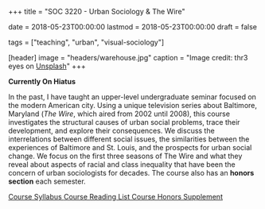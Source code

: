 +++
title = "SOC 3220 - Urban Sociology & The Wire"

date = 2018-05-23T00:00:00
lastmod = 2018-05-23T00:00:00
draft = false

tags = ["teaching", "urban", "visual-sociology"]

[header]
image = "headers/warehouse.jpg"
caption = "Image credit: thr3 eyes on [Unsplash](https://unsplash.com/photos/lBrx8YxEMsY)"
+++

**Currently On Hiatus**

In the past, I have taught an upper-level undergraduate seminar focused on the modern American city. Using a unique television series about Baltimore, Maryland (*The Wire*, which aired from 2002 until 2008), this course investigates the structural causes of urban social problems, trace their development, and explore their consequences. We discuss the interrelations between different social issues, the similarities between the experiences of Baltimore and St. Louis, and the prospects for urban social change. We focus on the first three seasons of The Wire and what they reveal about aspects of racial and class inequality that have been the concern of urban sociologists for decades. The course also has an **honors section** each semester. 

<a class="btn btn-primary btn-outline" href="/files/syllabi/soc3220-syllabus.pdf" target="_blank"> <i class="fa fa-file-text" aria-hidden="true"></i> Course Syllabus </a> <a class="btn btn-primary btn-outline" href="/files/syllabi/soc3220-readingList.pdf" target="_blank"> <i class="fa fa-file-text" aria-hidden="true"></i> Course Reading List </a> <a class="btn btn-primary btn-outline" href="/files/syllabi/soc3220-honorsSupplement.pdf" target="_blank"> <i class="fa fa-file-text" aria-hidden="true"></i> Course Honors Supplement </a>
